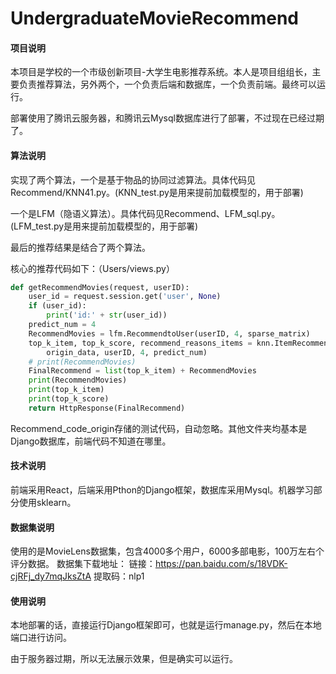 # UndergraduateMovieRecommend

#### 项目说明

本项目是学校的一个市级创新项目-大学生电影推荐系统。本人是项目组组长，主要负责推荐算法，另外两个，一个负责后端和数据库，一个负责前端。最终可以运行。

部署使用了腾讯云服务器，和腾讯云Mysql数据库进行了部署，不过现在已经过期了。

#### 算法说明

实现了两个算法，一个是基于物品的协同过滤算法。具体代码见Recommend/KNN41.py。(KNN_test.py是用来提前加载模型的，用于部署)

一个是LFM（隐语义算法）。具体代码见Recommend、LFM_sql.py。(LFM_test.py是用来提前加载模型的，用于部署)

最后的推荐结果是结合了两个算法。

核心的推荐代码如下：（Users/views.py）

```python
def getRecommendMovies(request, userID):
    user_id = request.session.get('user', None)
    if (user_id):
        print('id:' + str(user_id))
    predict_num = 4
    RecommendMovies = lfm.RecommendtoUser(userID, 4, sparse_matrix)
    top_k_item, top_k_score, recommend_reasons_items = knn.ItemRecommend(
        origin_data, userID, 4, predict_num)
    # print(RecommendMovies)
    FinalRecommend = list(top_k_item) + RecommendMovies
    print(RecommendMovies)
    print(top_k_item)
    print(top_k_score)
    return HttpResponse(FinalRecommend)
```

Recommend_code_origin存储的测试代码，自动忽略。其他文件夹均基本是Django数据库，前端代码不知道在哪里。

#### 技术说明

前端采用React，后端采用Pthon的Django框架，数据库采用Mysql。机器学习部分使用sklearn。

#### 数据集说明

使用的是MovieLens数据集，包含4000多个用户，6000多部电影，100万左右个评分数据。
数据集下载地址：
链接：https://pan.baidu.com/s/18VDK-cjRFj_dy7mqJksZtA 
提取码：nlp1 

#### 使用说明

本地部署的话，直接运行Django框架即可，也就是运行manage.py，然后在本地端口进行访问。

由于服务器过期，所以无法展示效果，但是确实可以运行。

